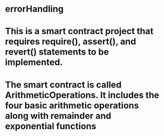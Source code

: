 # errorHandling
# This is a smart contract project that requires require(), assert(), and revert() statements to be implemented.
# The smart contract is called ArithmeticOperations. It includes the four basic arithmetic operations along with remainder and exponential functions
